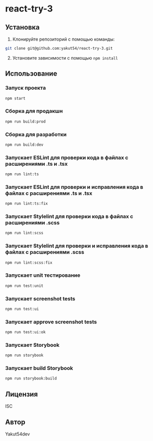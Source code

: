 # react-try-3

## Установка

1. Клонируйте репозиторий с помощью команды:

```bash
git clone git@github.com:yakut54/react-try-3.git
````

2. Установите зависимости с помощью `npm install`

## Использование

### Запуск проекта

```bash
npm start
```

### Сборка для продакшн

```bash
npm run build:prod
```

### Сборка для разработки

```bash
npm run build:dev
```

### Запускает ESLint для проверки кода в файлах с расширениями .ts и .tsx

```bash
npm run lint:ts
```

### Запускает ESLint для проверки и исправления кода в файлах с расширениями .ts и .tsx

```bash
npm run lint:ts:fix
```

### Запускает Stylelint для проверки кода в файлах с расширениями .scss

```bash
npm run lint:scss
```

### Запускает Stylelint для проверки и исправления кода в файлах с расширениями .scss

```bash
npm run lint:scss:fix
```

### Запускает unit тестирование

```bash
npm run test:unit
```

### Запускает screenshot tests

```bash
npm run test:ui
```

### Запускает approve screenshot tests

```bash
npm run test:ui:ok
```

### Запускает Storybook

```bash
npm run storybook
```

### Запускает build Storybook

```bash
npm run storybook:build
```

## Лицензия

ISC

## Автор

Yakut54dev
